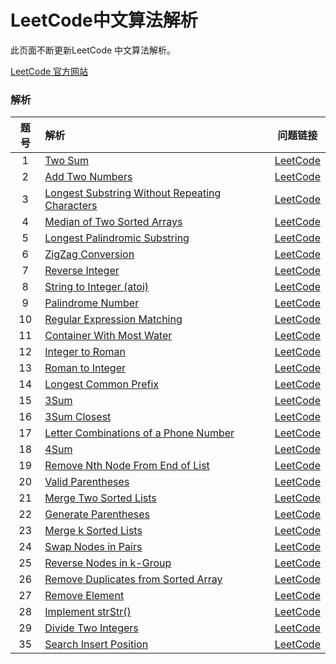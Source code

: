 # LeetCode中文算法解析

此页面不断更新LeetCode 中文算法解析。

[LeetCode 官方网站](https://LeetCode.com/)

### 解析

|  题号  | 解析                                       |                   问题链接                   |
| :--: | :--------------------------------------- | :--------------------------------------: |
|  1   | [Two Sum](/Algorithms/two-sum.md)        | [LeetCode](https://LeetCode.com/problems/two-sum) |
|  2   | [Add Two Numbers](/Algorithms/add-two-numbers.md) | [LeetCode](https://LeetCode.com/problems/add-two-numbers) |
|  3   | [Longest Substring Without Repeating Characters](/Algorithms/longest-substring-without-repeating-characters.md) | [LeetCode](https://LeetCode.com/problems/longest-substring-without-repeating-characters) |
|  4   | [Median of Two Sorted Arrays](/Algorithms/median-of-two-sorted-arrays.md) | [LeetCode](https://LeetCode.com/problems/median-of-two-sorted-arrays) |
|  5   | [Longest Palindromic Substring](/Algorithms/longest-palindromic-substring.md) | [LeetCode](https://LeetCode.com/problems/longest-palindromic-substring) |
|  6   | [ZigZag Conversion](/Algorithms/ZigZag-Conversion.md) | [LeetCode](https://LeetCode.com/problems/ZigZag-Conversion) |
|  7   | [Reverse Integer](/Algorithms/reverse-integer.md) | [LeetCode](https://LeetCode.com/problems/reverse-integer) |
|  8   | [String to Integer (atoi)](/Algorithms/string-to-integer-atoi.md) | [LeetCode](https://LeetCode.com/problems/string-to-integer-atoi) |
|  9   | [Palindrome Number](/Algorithms/palindrome-number.md) | [LeetCode](https://LeetCode.com/problems/palindrome-number) |
|  10  | [Regular Expression Matching](/Algorithms/regular-expression-matching.md) | [LeetCode](https://LeetCode.com/problems/regular-expression-matching) |
|  11  | [Container With Most Water](/Algorithms/container-with-most-water.md) | [LeetCode](https://LeetCode.com/problems/container-with-most-water) |
|  12  | [Integer to Roman](/Algorithms/integer-to-roman.md) | [LeetCode](https://LeetCode.com/problems/integer-to-roman) |
|  13  | [Roman to Integer](/Algorithms/roman-to-integer.md) | [LeetCode](https://LeetCode.com/problems/roman-to-integer) |
|  14  | [Longest Common Prefix](/Algorithms/longest-common-prefix.md) | [LeetCode](https://LeetCode.com/problems/longest-common-prefix) |
|  15  | [3Sum](/Algorithms/3sum.md)              | [LeetCode](https://LeetCode.com/problems/3sum) |
|  16  | [3Sum Closest](/Algorithms/3sum-closest.md) | [LeetCode](https://LeetCode.com/problems/3sum-closest) |
|  17  | [Letter Combinations of a Phone Number](/Algorithms/letter-combinations-of-a-phone-number.md) | [LeetCode](https://LeetCode.com/problems/letter-combinations-of-a-phone-number) |
|  18  | [4Sum](/Algorithms/4sum.md)              | [LeetCode](https://LeetCode.com/problems/4sum) |
|  19  | [Remove Nth Node From End of List](/Algorithms/remove-nth-node-from-end-of-list.md) | [LeetCode](https://LeetCode.com/problems/remove-nth-node-from-end-of-list) |
|  20  | [Valid Parentheses](/Algorithms/valid-parentheses.md) | [LeetCode](https://LeetCode.com/problems/valid-parentheses) |
|  21  | [Merge Two Sorted Lists](/Algorithms/merge-two-sorted-lists.md) | [LeetCode](https://LeetCode.com/problems/merge-two-sorted-lists) |
|  22  | [Generate Parentheses](/Algorithms/generate-parentheses.md) | [LeetCode](https://LeetCode.com/problems/generate-parentheses) |
|  23  | [Merge k Sorted Lists](/Algorithms/merge-k-sorted-lists.md) | [LeetCode](https://LeetCode.com/problems/merge-k-sorted-lists) |
|  24  | [Swap Nodes in Pairs](/Algorithms/swap-nodes-in-pairs.md) | [LeetCode](https://LeetCode.com/problems/swap-nodes-in-pairs) |
|  25  | [Reverse Nodes in k-Group](/Algorithms/reverse-nodes-in-k-group.md) | [LeetCode](https://LeetCode.com/problems/reverse-nodes-in-k-group) |
|  26  | [Remove Duplicates from Sorted Array](/Algorithms/remove-duplicates-from-sorted-array.md) | [LeetCode](https://leetcode.com/problems/remove-duplicates-from-sorted-array) |
|  27  | [Remove Element](/Algorithms/remove-element.md) | [LeetCode](https://leetcode.com/problems/remove-element) |
|  28  | [Implement strStr()](/Algorithms/implement-strstr.md) | [LeetCode](https://leetcode.com/problems/implement-strstr) |
|  29  | [Divide Two Integers](/Algorithms/divide-two-integers.md) | [LeetCode](https://leetcode.com/problems/divide-two-integers) |
|  35  | [Search Insert Position](/Algorithms/search-insert-position.md) | [LeetCode](https://leetcode.com/problems/search-insert-position) |

